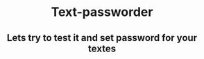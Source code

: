 <h1 align="center">Text-passworder</h1>
<h2 align="center">Lets try to test it and set password for your textes</h2>
